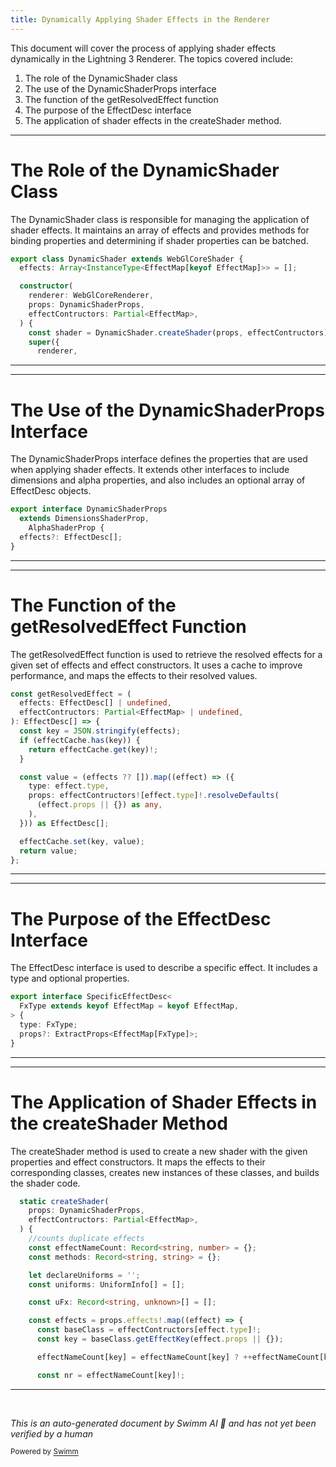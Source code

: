 ```yaml
---
title: Dynamically Applying Shader Effects in the Renderer
---
```

This document will cover the process of applying shader effects dynamically in the Lightning 3 Renderer. The topics covered include:

1. The role of the DynamicShader class
2. The use of the DynamicShaderProps interface
3. The function of the getResolvedEffect function
4. The purpose of the EffectDesc interface
5. The application of shader effects in the createShader method.

<SwmSnippet path="/src/core/renderers/webgl/shaders/DynamicShader.ts" line="104">

---

# The Role of the DynamicShader Class

The DynamicShader class is responsible for managing the application of shader effects. It maintains an array of effects and provides methods for binding properties and determining if shader properties can be batched.

```typescript
export class DynamicShader extends WebGlCoreShader {
  effects: Array<InstanceType<EffectMap[keyof EffectMap]>> = [];

  constructor(
    renderer: WebGlCoreRenderer,
    props: DynamicShaderProps,
    effectContructors: Partial<EffectMap>,
  ) {
    const shader = DynamicShader.createShader(props, effectContructors);
    super({
      renderer,
```

---

</SwmSnippet>

<SwmSnippet path="/src/core/renderers/webgl/shaders/DynamicShader.ts" line="70">

---

# The Use of the DynamicShaderProps Interface

The DynamicShaderProps interface defines the properties that are used when applying shader effects. It extends other interfaces to include dimensions and alpha properties, and also includes an optional array of EffectDesc objects.

```typescript
export interface DynamicShaderProps
  extends DimensionsShaderProp,
    AlphaShaderProp {
  effects?: EffectDesc[];
}
```

---

</SwmSnippet>

<SwmSnippet path="/src/core/renderers/webgl/shaders/DynamicShader.ts" line="84">

---

# The Function of the getResolvedEffect Function

The getResolvedEffect function is used to retrieve the resolved effects for a given set of effects and effect constructors. It uses a cache to improve performance, and maps the effects to their resolved values.

```typescript
const getResolvedEffect = (
  effects: EffectDesc[] | undefined,
  effectContructors: Partial<EffectMap> | undefined,
): EffectDesc[] => {
  const key = JSON.stringify(effects);
  if (effectCache.has(key)) {
    return effectCache.get(key)!;
  }

  const value = (effects ?? []).map((effect) => ({
    type: effect.type,
    props: effectContructors![effect.type]!.resolveDefaults(
      (effect.props || {}) as any,
    ),
  })) as EffectDesc[];

  effectCache.set(key, value);
  return value;
};
```

---

</SwmSnippet>

<SwmSnippet path="/src/core/renderers/webgl/shaders/DynamicShader.ts" line="76">

---

# The Purpose of the EffectDesc Interface

The EffectDesc interface is used to describe a specific effect. It includes a type and optional properties.

```typescript
export interface SpecificEffectDesc<
  FxType extends keyof EffectMap = keyof EffectMap,
> {
  type: FxType;
  props?: ExtractProps<EffectMap[FxType]>;
}
```

---

</SwmSnippet>

<SwmSnippet path="/src/core/renderers/webgl/shaders/DynamicShader.ts" line="204">

---

# The Application of Shader Effects in the createShader Method

The createShader method is used to create a new shader with the given properties and effect constructors. It maps the effects to their corresponding classes, creates new instances of these classes, and builds the shader code.

```typescript
  static createShader(
    props: DynamicShaderProps,
    effectContructors: Partial<EffectMap>,
  ) {
    //counts duplicate effects
    const effectNameCount: Record<string, number> = {};
    const methods: Record<string, string> = {};

    let declareUniforms = '';
    const uniforms: UniformInfo[] = [];

    const uFx: Record<string, unknown>[] = [];

    const effects = props.effects!.map((effect) => {
      const baseClass = effectContructors[effect.type]!;
      const key = baseClass.getEffectKey(effect.props || {});

      effectNameCount[key] = effectNameCount[key] ? ++effectNameCount[key] : 1;

      const nr = effectNameCount[key]!;

```

---

</SwmSnippet>

&nbsp;

*This is an auto-generated document by Swimm AI 🌊 and has not yet been verified by a human*

<SwmMeta version="3.0.0" repo-id="Z2l0aHViJTNBJTNBcmVuZGVyZXIlM0ElM0FTd2ltbS1EZW1v" repo-name="renderer" doc-type="follow-up"><sup>Powered by [Swimm](/)</sup></SwmMeta>
